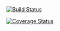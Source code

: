 [![Build Status](https://travis-ci.org/dsondak/cs207testing.svg?branch=master)](https://app.travis-ci.com/github/sinakiamehr)

[![Coverage Status](https://app.codecov.io/gh/sinakiamehr/cs107test/branch/master/graph/badge.svg)](https://app.codecov.io/gh/sinakiamehr/cs107test)

